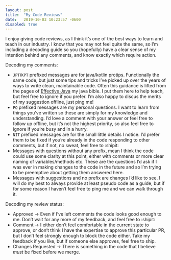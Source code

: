```yaml
---
layout: post
title:  "My Code Reviews"
date:   2019-10-03 10:23:57 -0600
disabled: true
---
```


I enjoy giving code reviews, as I think it’s one of the best ways to learn and teach in our industry. I know that you may not feel quite the same, so I’m including a decoding guide so you (hopefully) have a clear sense of my intention behind any comments, and know exactly which require action. 

Decoding my comments:
* `JPT`/`KPT` prefixed messages are for java/kotlin protips. Functionally the same code, but just some tips and tricks I’ve picked up over the years of ways to write clean, maintainable code. Often this guidance is lifted from the pages of [Effective Java](https://www.amazon.com/Effective-Java-Joshua-Bloch/dp/0134685997) my java bible. I put them here to help teach, but feel free to ignore if you prefer. I’m also happy to discus the merits of my suggestion offline, just ping me!
* `PQ` prefixed messages are my personal questions. I want to learn from things you’ve written so these are simply for my knowledge and understanding. I’d love a comment with your answer or feel free to follow up offline, but it’s not the highest priority, so also feel free to ignore if you’re busy and in a hurry.
* `NIT` prefixed messages are for the small little details I notice. I’d prefer them to be fixed if you’re already in the code responding to other comments, but if not, no sweat, feel free to :shipit:
* Messages with questions without any prefix, mean I think the code could use some clarity at this point, either with comments or more clear naming of variables/methods etc. These are the questions I’d ask if I was ever in making changes to the code in the future and so I’m trying to be preemptive about getting them answered here. 
* Messages with suggestions and no prefix are changes I’d like to see. I will do my best to always provide at least pseudo code as a guide, but if for some reason I haven’t feel free to ping me and we can walk through it. 

Decoding my review status:
* Approved -> Even if I’ve left comments the code looks good enough to me. Don’t wait for any more of my feedback, and feel free to :shipit:
* Comment -> I either don’t feel comfortable in the current state to approve, or don’t think I have the expertise to approve this particular PR, but I don’t feel strongly enough to block the code either. Take my feedback if you like, but if someone else approves, feel free to ship.
* Changes Requested -> There is something in the code that I believe _must_ be fixed before we merge. 
